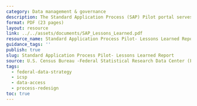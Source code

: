 ```yaml
---
category: Data management & governance
description: The Standard Application Process (SAP) Pilot portal serves as a single access point for data users to request access to restricted use data held by Federal statistical agencies covered under the Confidential Information Protection and Statistical Efficiency Act (CIPSEA). This fulfills a responsibility under Action Step 16 of the Federal Data Strategy 2020 Action Plan.
format: PDF (23 pages)
layout: resource
link: ../../assets/documents/SAP_Lessons_Learned.pdf
resource_name: Standard Application Process Pilot- Lessons Learned Report
guidance_tags: ''
publish: true
slug: Standard Application Process Pilot- Lessons Learned Report
source: U.S. Census Bureau -Federal Statistical Research Data Center (FSRDC)
tags:
  - federal-data-strategy
  - icsp
  - data-access
  - process-redesign
toc: true
---
```

